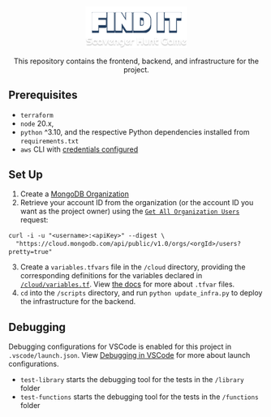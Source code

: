 <p align="center">
<img width="200" alt="Screen Shot 2023-03-22 at 11 59 37 PM" src="./assets/logo.svg" />
</p>

<p align="center">
This repository contains the frontend, backend, and infrastructure for the project.
</p>

## Prerequisites

- `terraform`
- `node` 20.x,
- `python` ^3.10, and the respective Python dependencies installed from `requirements.txt`
- `aws` CLI with [credentials configured](https://docs.aws.amazon.com/cli/latest/userguide/cli-configure-files.html)

## Set Up

1. Create a [MongoDB Organization](https://www.mongodb.com/docs/cloud-manager/tutorial/manage-organizations/#create-an-organization)
2. Retrieve your account ID from the organization (or the account ID you want as the project owner) using the [`Get All Organization Users`](https://www.mongodb.com/docs/cloud-manager/reference/api/organizations/organization-get-all-users/) request:

```
curl -i -u "<username>:<apiKey>" --digest \
  "https://cloud.mongodb.com/api/public/v1.0/orgs/<orgId>/users?pretty=true"
```

3. Create a `variables.tfvars` file in the `/cloud` directory, providing the corresponding definitions for the variables declared in [`/cloud/variables.tf`](/cloud/variables.tf). View [the docs](https://developer.hashicorp.com/terraform/language/values/variables#variable-definitions-tfvars-files) for more about `.tfvar` files.
4. `cd` into the `/scripts` directory, and run `python update_infra.py` to deploy the infrastructure for the backend.

## Debugging

Debugging configurations for VSCode is enabled for this project in `.vscode/launch.json`. View [Debugging in VSCode](https://code.visualstudio.com/docs/editor/debugging) for more about launch configurations.

- `test-library` starts the debugging tool for the tests in the `/library` folder
- `test-functions` starts the debugging tool for the tests in the `/functions` folder
